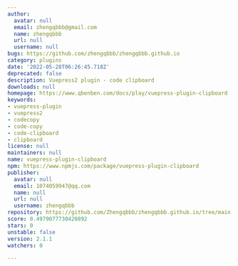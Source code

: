 ```yaml
---
author:
  avatar: null
  email: zhengqbbb@gmail.com
  name: zhengqbbb
  url: null
  username: null
bugs: https://github.com/zhengqbbb/zhengqbbb.github.io
category: plugins
date: '2022-05-28T06:26:45.718Z'
deprecated: false
description: Vuepress2 plugin - code clipboard
downloads: null
homepage: https://www.qbenben.com/docs/play/vuepress-plugin-clipboard
keywords:
- vuepress-plugin
- vuepress2
- codecopy
- code-copy
- code-clipboard
- clipboard
license: null
maintainers: null
name: vuepress-plugin-clipboard
npm: https://www.npmjs.com/package/vuepress-plugin-clipboard
publisher:
  avatar: null
  email: 1074059947@qq.com
  name: null
  url: null
  username: zhengqbbb
repository: https://github.com/Zhengqbbb/zhengqbbb.github.io/tree/main
score: 0.4979077730420892
stars: 0
unstable: false
version: 2.1.1
watchers: 0

---
```


